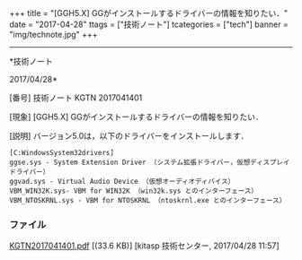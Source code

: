 ﻿+++
title = "[GGH5.X] GGがインストールするドライバーの情報を知りたい．"
date = "2017-04-28"
ttags = ["技術ノート"]
tcategories = ["tech"]
banner = "img/technote.jpg"
+++

-----------------------------------------------------------------------------------------------------------------------------

*技術ノート

2017/04/28*


[番号]
技術ノート KGTN 2017041401

[現象]
[GGH5.X] GGがインストールするドライバーの情報を知りたい．

[説明]
バージョン5.0は，以下のドライバーをインストールします．

    [C:WindowsSystem32drivers]
    ggse.sys - System Extension Driver （システム拡張ドライバー，仮想ディスプレイドライバー）
    ggvad.sys - Virtual Audio Device （仮想オーディオディバイス）
    VBM_WIN32K.sys- VBM for WIN32K （win32k.sys とのインターフェース）
    VBM_NTOSKRNL.sys - VBM for NTOSKRNL （ntoskrnl.exe とのインターフェース）


### ファイル

 
 


[KGTN2017041401.pdf](http://techreport.kitasp.net/attachments/download/3494/KGTN2017041401.pdf)
 [(33.6 KB)] [kitasp 技術センター, 2017/04/28
11:57]


 


 

